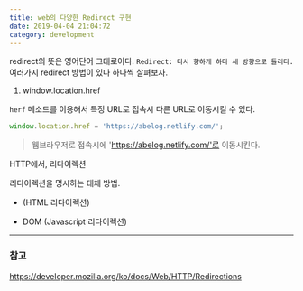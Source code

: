 ```yaml
---
title: web의 다양한 Redirect 구현
date: 2019-04-04 21:04:72
category: development
---
```


redirect의 뜻은 영어단어 그대로이다. `Redirect: 다시 향하게 하다 새 방향으로 돌리다.`
여러가지 redirect 방법이 있다 하나씩 살펴보자.

1. window.location.href

`herf` 메소드를 이용해서 특정 URL로 접속시 다른 URL로 이동시킬 수 있다.
```js
window.location.href = 'https://abelog.netlify.com/';
```
> 웹브라우저로 접속시에 'https://abelog.netlify.com/'로 이동시킨다.



HTTP에서, 리다이렉션



리다이렉션을 명시하는 대체 방법.
- <meta> (HTML 리다이렉션)


- DOM (Javascript 리다이렉션)


---
### 참고
https://developer.mozilla.org/ko/docs/Web/HTTP/Redirections
